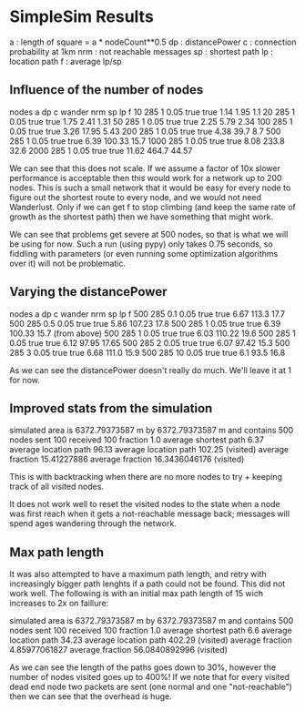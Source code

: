 # SimpleSim Results

a   : length of square = a * nodeCount**0.5
dp  : distancePower
c   : connection probability at 1km
nrm : not reachable messages
sp  : shortest path
lp  : location path
f   : average lp/sp

## Influence of the number of nodes

nodes   a       dp  c       wander  nrm     sp      lp      f
10      285     1   0.05    true    true    1.14    1.95    1.1
20      285     1   0.05    true    true    1.75    2.41    1.31
50      285     1   0.05    true    true    2.25    5.79    2.34
100     285     1   0.05    true    true    3.26    17.95   5.43
200     285     1   0.05    true    true    4.38    39.7    8.7
500     285     1   0.05    true    true    6.39    100.33  15.7
1000    285     1   0.05    true    true    8.08    233.8   32.6
2000    285     1   0.05    true    true    11.62   464.7   44.57

We can see that this does not scale. If we assume a factor of 10x slower performance is
acceptable then this would work for a network up to 200 nodes. This is such a small
network that it would be easy for every node to figure out the shortest route
to every node, and we would not need Wanderlust. Only if we can get f to stop
climbing (and keep the same rate of growth as the shortest path) then we have
something that might work.

We can see that problems get severe at 500 nodes, so that is what we will be using
for now. Such a run (using pypy) only takes 0.75 seconds, so fiddling with
parameters (or even running some optimization algorithms over it) will not be problematic.

## Varying the distancePower

nodes   a       dp  c       wander  nrm     sp      lp      f
500     285     0.1 0.05    true    true    6.67    113.3   17.7
500     285     0.5 0.05    true    true    5.86    107.23  17.8
500     285     1   0.05    true    true    6.39    100.33  15.7 (from above)
500     285     1   0.05    true    true    6.03    110.22  19.6
500     285     1   0.05    true    true    6.12    97.95   17.65
500     285     2   0.05    true    true    6.07    97.42   15.3
500     285     3   0.05    true    true    6.68    111.0   15.9
500     285     10  0.05    true    true    6.1     93.5    16.8

As we can see the distancePower doesn't really do much. We'll leave it at 1 for now.

## Improved stats from the simulation

simulated area is 6372.79373587 m by 6372.79373587 m and contains 500 nodes
sent 100 received 100 fraction 1.0
average shortest path 6.37
average location path 96.13
average location path 102.25 (visited)
average fraction 15.41227886
average fraction 16.3436046176 (visited)

This is with backtracking when there are no more nodes to try + keeping track of all visited nodes.

It does not work well to reset the visited nodes to the state when a
node was first reach when it gets a not-reachable message back; messages
will spend ages wandering through the network.

## Max path length

It was also attempted to have a maximum path length, and retry with
increasingly bigger path lenghts if a path could not be found. This did
not work well. The following is with an initial max path length of 15
wich increases to 2x on faillure:

simulated area is 6372.79373587 m by 6372.79373587 m and contains 500 nodes
sent 100 received 100 fraction 1.0
average shortest path 6.6
average location path 34.23
average location path 402.29 (visited)
average fraction 4.85977061827
average fraction 56.0840892996 (visited)

As we can see the length of the paths goes down to 30%, however the
number of nodes visited goes up to 400%! If we note that for
every visited dead end node two packets are sent (one normal and one
"not-reachable") then we can see that the overhead is huge.



